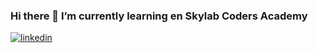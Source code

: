 ### Hi there 👋  I’m currently learning en Skylab Coders Academy

[<img src="https://trello-attachments.s3.amazonaws.com/5f6c74a4a4db4d2f90868910/5f6c76da9b032e8f52751327/fcfb7216c812ec4a21a797126f17e3a7/linkedin-black.svg" witdth="80px" heigth="80px" alt="linkedin"/>](https://www.linkedin.com/in/esthermorillo/)

<!--
**EstherMorillo/EstherMorillo** is a ✨ _special_ ✨ repository because its `README.md` (this file) appears on your GitHub profile.

Here are some ideas to get you started:

- 🔭 I’m currently working on ...
- 🌱 I’m currently learning ...
- 👯 I’m looking to collaborate on ...
- 🤔 I’m looking for help with ...
- 💬 Ask me about ...
- 📫 How to reach me: ...
- 😄 Pronouns: ...
- ⚡ Fun fact: ...
-->
